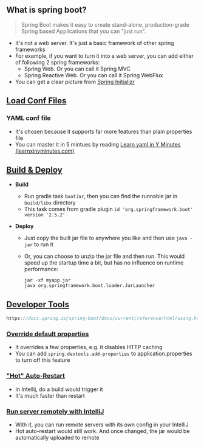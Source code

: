 ## What is spring boot?

> Spring Boot makes it easy to create stand-alone, production-grade Spring based Applications that you can "just run".

- It's not a web server. It's just a basic framework of other spring frameworks
- For example, if you want to turn it into a web server, you can add either of following 2 spring frameworks:
  - Spring Web. Or you can call it Spring MVC
  - Spring Reactive Web. Or you can call it Spring WebFlux
- You can get a clear picture from [Spring Initializr](https://start.spring.io/)

## [Load Conf Files](https://docs.spring.io/spring-boot/docs/current/reference/htmlsingle/#features.external-config)

### YAML conf file

- It's chosen because it supports far more features than plain properties file
- You can master it in 5 mintues by reading [Learn yaml in Y Minutes (learnxinyminutes.com)](https://learnxinyminutes.com/docs/yaml/)

## [Build & Deploy](https://docs.spring.io/spring-boot/docs/current/reference/htmlsingle/#deployment.containers)

- **Build** 

  - Run gradle task `bootJar`, then you can find the runnable jar in `build/libs` directory
  - This task comes from gradle plugin `id 'org.springframework.boot' version '2.5.2'`

- **Deploy**

  - Just copy the built jar file to anywhere  you like and then use `java -jar` to run it

  - Or, you can choose to unzip the jar file and then run. This would speed up the startup time a bit, but has no influence on runtime performance:

    ```
    jar -xf myapp.jar
    java org.springframework.boot.loader.JarLauncher
    ```

## [Developer Tools](https://docs.spring.io/spring-boot/docs/current/reference/html/using.html#using.devtools)

```groovy
https://docs.spring.io/spring-boot/docs/current/reference/html/using.html#using.devtools
```

### [Override default properties](https://docs.spring.io/spring-boot/docs/current/reference/html/using.html#using.devtools.property-defaults)

- It overrides a few properties, e.g. it disables HTTP caching
- You can add `spring.devtools.add-properties` to application.properties to turn off this feature

### ["Hot" Auto-Restart](https://docs.spring.io/spring-boot/docs/current/reference/html/using.html#using.devtools.restart)

- In Intellij, do a build would trigger it
- It's much faster than restart

### [Run server remotely with IntelliJ](https://docs.spring.io/spring-boot/docs/current/reference/html/using.html#using.devtools.remote-applications)

- With it, you can run remote servers with its own config in your IntelliJ
- Hot auto-restart would still work. And once changed, the jar would be automatically uploaded to remote